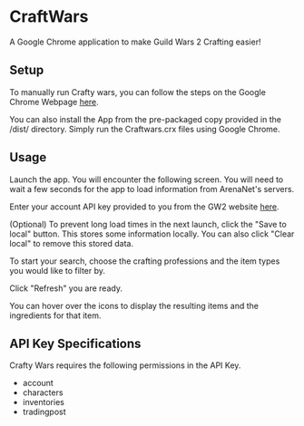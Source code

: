 # CraftWars
A Google Chrome application to make Guild Wars 2 Crafting easier!

## Setup

To manually run Crafty wars, you can follow the steps on the Google Chrome Webpage [here](https://developer.chrome.com/apps/first_app).

You can also install the App from the pre-packaged copy provided in the /dist/ directory. Simply run the Craftwars.crx files using Google Chrome.

## Usage

Launch the app. You will encounter the following screen. You will need to wait a few seconds for the app to load information from ArenaNet's servers.
[](https://github.com/chowbran/CraftyWars/tree/master/dist/Images/1.PNG)

Enter your account API key provided to you from the GW2 website [here](https://account.arena.net/login?redirect_uri=%2Fapplications).

(Optional)
To prevent long load times in the next launch, click the "Save to local" button. This stores some information locally. You can also click "Clear local" to remove this stored data. 

To start your search, choose the crafting professions and the item types you would like to filter by. 

Click "Refresh" you are ready.
[](https://github.com/chowbran/CraftyWars/tree/master/dist/Images/2.PNG)

You can hover over the icons to display the resulting items and the ingredients for that item.
[](https://github.com/chowbran/CraftyWars/tree/master/dist/Images/3.PNG)

## API Key Specifications
Crafty Wars requires the following permissions in the API Key.
* account
* characters
* inventories
* tradingpost
